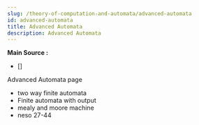 ```yaml
---
slug: /theory-of-computation-and-automata/advanced-automata
id: advanced-automata
title: Advanced Automata
description: Advanced Automata
---
```


**Main Source :**

- []

Advanced Automata page

- two way finite automata
- Finite automata with output
- mealy and moore machine
- neso 27-44
